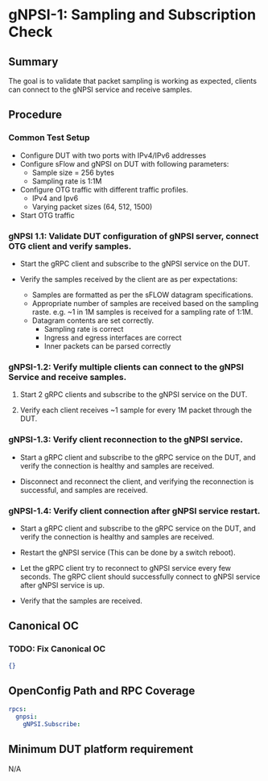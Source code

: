 # gNPSI-1: Sampling and Subscription Check

## Summary

The goal is to validate that packet sampling is working as expected, clients can connect to the gNPSI service and receive samples.  

## Procedure

### Common Test Setup
  * Configure DUT with two ports with IPv4/IPv6 addresses
  * Configure sFlow and gNPSI on DUT with following parameters:
    * Sample size = 256 bytes
    * Sampling rate is 1:1M
  * Configure OTG traffic with different traffic profiles.
    * IPv4 and Ipv6
    * Varying packet sizes (64, 512, 1500)
  * Start OTG traffic

### gNPSI 1.1: Validate DUT configuration of gNPSI server, connect OTG client and verify samples. 

* Start the gRPC client and subscribe to the gNPSI service on the DUT.

* Verify the samples received by the client are as per expectations:
  * Samples are formatted as per the sFLOW datagram specifications.
  * Appropriate number of samples are received based on the sampling raste. e.g. ~1 in 1M samples is received for a sampling rate of 1:1M. 
  * Datagram contents are set correctly. 
    * Sampling rate is correct
    * Ingress and egress interfaces are correct
    * Inner packets can be parsed correctly

### gNPSI-1.2: Verify multiple clients can connect to the gNPSI Service and receive samples. 

1. Start 2 gRPC clients and subscribe to the gNPSI service on the DUT.

2. Verify each client receives ~1 sample for every 1M packet through the DUT. 


### gNPSI-1.3: Verify client reconnection to the gNPSI service. 

* Start a gRPC client and subscribe to the gRPC service on the DUT, and verify the connection is healthy and samples are received.

* Disconnect and reconnect the client, and verifying the reconnection is successful, and samples are received.


### gNPSI-1.4: Verify client connection after gNPSI service restart.

* Start a gRPC client and subscribe to the gRPC service on the DUT, and verify the connection is healthy and samples are received.

* Restart the gNPSI service (This can be done by a switch reboot).

* Let the gRPC client try to reconnect to gNPSI service every few seconds. The gRPC client should successfully connect to gNPSI service after gNPSI service is up.

* Verify that the samples are received.

## Canonical OC
### TODO: Fix Canonical OC
```json
{}
```

## OpenConfig Path and RPC Coverage

```yaml
rpcs:
  gnpsi:
    gNPSI.Subscribe:
```

## Minimum DUT platform requirement

N/A
